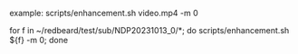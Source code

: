 example:
scripts/enhancement.sh video.mp4 -m 0

for f in ~/redbeard/test/sub/NDP20231013_0/*; do scripts/enhancement.sh ${f} -m 0; done
